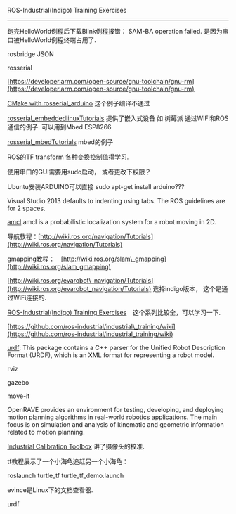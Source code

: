 ROS-Industrial\(Indigo\) Training Exercises

---



跑完HelloWorld例程后下载Blink例程报错： SAM-BA operation failed. 是因为串口被HelloWorld例程终端占用了.

rosbridge  JSON

rosserial

[https://developer.arm.com/open-source/gnu-toolchain/gnu-rm](https://developer.arm.com/open-source/gnu-toolchain/gnu-rm)

[CMake with rosserial\_arduino](http://wiki.ros.org/rosserial_arduino/Tutorials/CMake) 这个例子编译不通过

[rosserial\_embeddedlinuxTutorials](http://wiki.ros.org/rosserial_embeddedlinux/Tutorials) 提供了嵌入式设备 如 树莓派 通过WiFi和ROS通信的例子. 可以用到Mbed ESP8266

[rosserial\_mbedTutorials](http://wiki.ros.org/rosserial_mbed/Tutorials) mbed的例子

ROS的TF transform 各种变换控制值得学习.

使用串口的GUI需要用sudo启动， 或者更改下权限？

Ubuntu安装ARDUINO可以直接 sudo apt-get install arduino???

Visual Studio 2013 defaults to indenting using tabs. The ROS guidelines are for 2 spaces.

[amcl](http://wiki.ros.org/amcl) amcl is a probabilistic localization system for a robot moving in 2D.

导航教程：[http://wiki.ros.org/navigation/Tutorials](http://wiki.ros.org/navigation/Tutorials)

gmapping教程：　[http://wiki.ros.org/slam\_gmapping](http://wiki.ros.org/slam_gmapping)

[http://wiki.ros.org/evarobot\_navigation/Tutorials](http://wiki.ros.org/evarobot_navigation/Tutorials) 选择indigo版本， 这个是通过WiFi连接的.

[ROS-Industrial\(Indigo\) Training Exercises](http://aeswiki.datasys.swri.edu/rositraining/indigo/Exercises/)　这个系列比较全，可以学习一下.

[https://github.com/ros-industrial/industrial\_training/wiki](https://github.com/ros-industrial/industrial_training/wiki)

[urdf](http://wiki.ros.org/urdf): This package contains a C++ parser for the Unified Robot Description Format \(URDF\), which is an XML format for representing a robot model.

rviz

gazebo

move-it

OpenRAVE provides an environment for testing, developing, and deploying motion planning algorithms in real-world robotics applications. The main focus is on simulation and analysis of kinematic and geometric information related to motion planning.

[Industrial Calibration Toolbox](http://wiki.ros.org/Industrial/Tutorials) 讲了摄像头的校准.

tf教程展示了一个小海龟追赶另一个小海龟：

roslaunch turtle\_tf turtle\_tf\_demo.launch

evince是Linux下的文档查看器.

urdf








